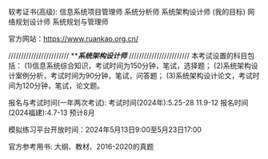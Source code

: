 软考证书(高级):
    信息系统项目管理师
    系统分析师
    系统架构设计师 (我的目标)
    网络规划设计师
    系统规划与管理师 

官方网站：https://www.ruankao.org.cn/

////////////////////////
*******系统架构设计师*****
////////////////////////
本考试设置的科目包括：
    (1)信息系统综合知识，考试时间为150分钟，笔试，选择题；
    (2)系统架构设计案例分析，考试时间为90分钟，笔试，问答题；
    (3)系统架构设计论文，考试时间为120分钟，笔试，论文题。

报名与考试时间(一年两次考试):
    考试时间(2024年):5.25-28 11.9-12 
    报名时间(2024福建):4.7-13 预计8月

模拟练习平台开放时间：2024年5月13日9:00至5月23日17:00

官方参考用书:
    大纲、教材、2016-2020的真题

